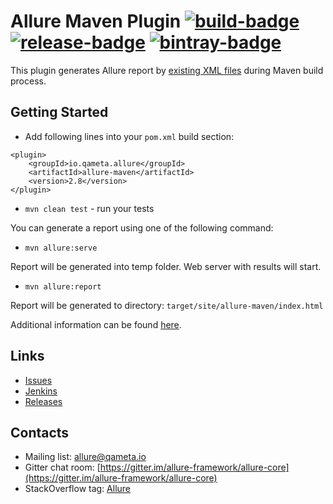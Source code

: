 [build]: https://ci.qameta.io/job/allure-maven/job/master "Build"
[build-badge]: https://ci.qameta.io/buildStatus/icon?job=allure-maven/master

[release]: https://github.com/allure-framework/allure-maven/releases/latest "Release"
[release-badge]: https://img.shields.io/github/release/allure-framework/allure-maven.svg

[bintray]: https://bintray.com/qameta/maven/allure-maven "Bintray"
[bintray-badge]: https://img.shields.io/bintray/v/qameta/maven/allure-maven.svg?style=flat

# Allure Maven Plugin [![build-badge][]][build] [![release-badge][]][release] [![bintray-badge][]][bintray]

This plugin generates Allure report by [existing XML files](https://github.com/allure-framework/allure-core/wiki#gathering-information-about-tests) during Maven build process.

## Getting Started

* Add following lines into your `pom.xml` build section:
```
<plugin>
    <groupId>io.qameta.allure</groupId>
    <artifactId>allure-maven</artifactId>
    <version>2.8</version>
</plugin>
```

* `mvn clean test` - run your tests

You can generate a report using one of the following command:

* `mvn allure:serve`

Report will be generated into temp folder. Web server with results will start.

* `mvn allure:report`

Report will be generated tо directory: `target/site/allure-maven/index.html`


Additional information can be found [here](https://docs.qameta.io/allure).

## Links

* [Issues](https://github.com/allure-framework/allure-maven/issues)
* [Jenkins](https://ci.qameta.io/job/allure-maven/)
* [Releases](https://github.com/allure-framework/allure-maven/releases)

## Contacts
* Mailing list: [allure@qameta.io](mailto:allure@qameta.io)
* Gitter chat room: [https://gitter.im/allure-framework/allure-core](https://gitter.im/allure-framework/allure-core)
* StackOverflow tag: [Allure](http://stackoverflow.com/questions/tagged/allure)
